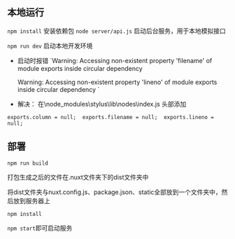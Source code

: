 ## 本地运行
`npm install` 安装依赖包
`node server/api.js`  启动后台服务，用于本地模拟接口

`npm run dev` 启动本地开发环境
- 启动时报错
  `Warning: Accessing non-existent property 'filename' of module exports inside circular dependency
  
   Warning: Accessing non-existent property 'lineno' of module exports inside circular dependency `
- 解决：
在\node_modules\stylus\lib\nodes\index.js 头部添加

`exports.column = null; 
exports.filename = null; 
exports.lineno = null;`

## 部署
`npm run build`

打包生成之后的文件在.nuxt文件夹下的dist文件夹中

将dist文件夹与nuxt.config.js、package.json、static全部放到一个文件夹中，然后放到服务器上

`npm install`

`npm start`即可启动服务
